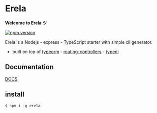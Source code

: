 # Erela

**Welcome to Erela ツ**

[![npm version](https://badge.fury.io/js/erela.svg)](https://badge.fury.io/js/erela)

Erela is a Nodejs - express - TypeScript starter with simple cli generator.
- built on top of [typeorm](https://typeorm.io/#/) - [routing-controllers](https://github.com/typestack/routing-controllers) - [typedi](https://github.com/typestack/typedi)


## Documentation

[DOCS](https://mohammedal-rowad.github.io/Erela/#/)


## install

```
$ npm i -g erela
```